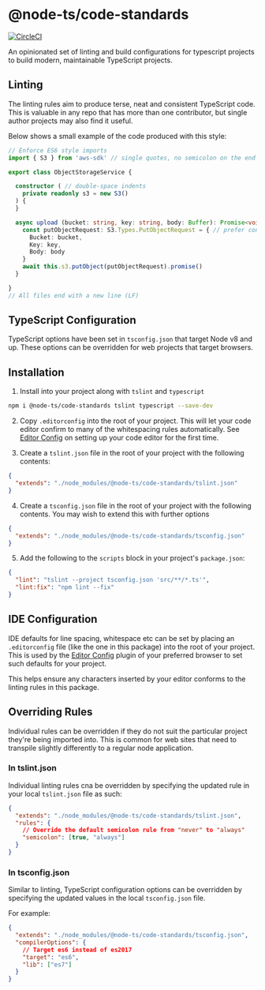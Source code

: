 # @node-ts/code-standards

[![CircleCI](https://circleci.com/gh/node-ts/code-standards/tree/master.svg?style=svg)](https://circleci.com/gh/node-ts/code-standards/tree/master)

An opinionated set of linting and build configurations for typescript projects to build modern, maintainable TypeScript projects. 

## Linting

The linting rules aim to produce terse, neat and consistent TypeScript code. This is valuable in any repo that has more than one contributor, but single author projects may also find it useful.

Below shows a small example of the code produced with this style:

```typescript
// Enforce ES6 style imports
import { S3 } from 'aws-sdk' // single quotes, no semicolon on the end of lines

export class ObjectStorageService {

  constructor ( // double-space indents
    private readonly s3 = new S3()
  ) {
  }

  async upload (bucket: string, key: string, body: Buffer): Promise<void> { // enforce complete method signature
    const putObjectRequest: S3.Types.PutObjectRequest = { // prefer const
      Bucket: bucket,
      Key: key,
      Body: body
    }
    await this.s3.putObject(putObjectRequest).promise()
  }

}
// All files end with a new line (LF)
```

## TypeScript Configuration

TypeScript options have been set in `tsconfig.json` that target Node v8 and up. These options can be overridden for web projects that target browsers.

## Installation

1. Install into your project along with `tslint` and `typescript`

  ```sh
  npm i @node-ts/code-standards tslint typescript --save-dev
  ```

2. Copy `.editorconfig` into the root of your project. This will let your code editor confirm to many of the whitespacing rules automatically. See [Editor Config](https://editorconfig.org/) on setting up your code editor for the first time.

3. Create a `tslint.json` file in the root of your project with the following contents:

  ```json
  {
    "extends": "./node_modules/@node-ts/code-standards/tslint.json"
  }
  ```

4. Create a `tsconfig.json` file in the root of your project with the following contents. You may wish to extend this with further options

  ```json
  {
    "extends": "./node_modules/@node-ts/code-standards/tsconfig.json"
  }
  ```

5. Add the following to the `scripts` block in your project's `package.json`:

  ```json
  {
    "lint": "tslint --project tsconfig.json 'src/**/*.ts'",
    "lint:fix": "npm lint --fix"
  }
  ```

## IDE Configuration

IDE defaults for line spacing, whitespace etc can be set by placing an `.editorconfig` file (like the one in this package) into the root of your project. This is used by the [Editor Config](https://editorconfig.org/) plugin of your preferred browser to set such defaults for your project. 

This helps ensure any characters inserted by your editor conforms to the linting rules in this package.

## Overriding Rules

Individual rules can be overridden if they do not suit the particular project they're being imported into. This is common for web sites that need to transpile slightly differently to a regular node application.

### In tslint.json

Individual linting rules cna be overridden by specifying the updated rule in your local `tslint.json` file as such:

```json
{
  "extends": "./node_modules/@node-ts/code-standards/tslint.json",
  "rules": {
    // Override the default semicolon rule from "never" to "always"
    "semicolon": [true, "always"]
  }
}
```

### In tsconfig.json

Similar to linting, TypeScript configuration options can be overridden by specifying the updated values in the local `tsconfig.json` file.

For example:

```json
{
  "extends": "./node_modules/@node-ts/code-standards/tsconfig.json",
  "compilerOptions": {
    // Target es6 instead of es2017
    "target": "es6",
    "lib": ["es7"]
  }
}
```
